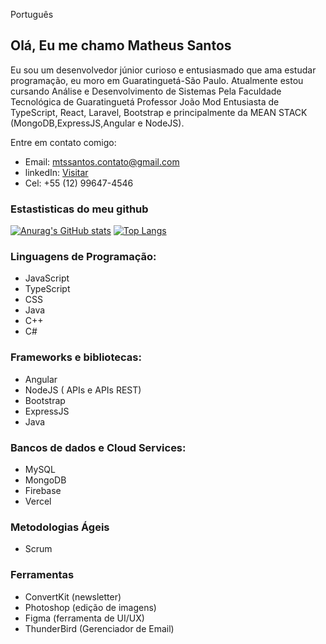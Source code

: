 Português 

## Olá, Eu me chamo Matheus Santos

Eu sou um desenvolvedor júnior curioso e entusiasmado que ama estudar programação, eu moro em Guaratinguetá-São Paulo. Atualmente estou cursando Análise e Desenvolvimento de Sistemas Pela Faculdade Tecnológica de Guaratinguetá Professor João Mod
Entusiasta de TypeScript, React, Laravel, Bootstrap e principalmente da MEAN STACK (MongoDB,ExpressJS,Angular e NodeJS).

Entre em contato comigo:

- Email: mtssantos.contato@gmail.com
- linkedIn: [Visitar](https://www.linkedin.com/in/matheus-henrique-dos-santos-1031711a1/)
- Cel: +55 (12) 99647-4546

### Estastisticas do meu github
[![Anurag's GitHub stats](https://github-readme-stats.vercel.app/api?username=matheushenrique200302&layout=compact)](https://github.com/anuraghazra/github-readme-stats) [![Top Langs](https://github-readme-stats.vercel.app/api/top-langs/?username=matheushenrique200302&layout=compact)](https://github.com/anuraghazra/github-readme-stats)

### Linguagens de Programação:

 - JavaScript
 - TypeScript
 - CSS
 - Java
 - C++
 - C#
 
### Frameworks e bibliotecas:

 - Angular
 - NodeJS ( APIs e APIs REST)
 - Bootstrap
 - ExpressJS
 - Java

 
 ### Bancos de dados e Cloud Services:
 - MySQL
 - MongoDB
 - Firebase 
 - Vercel
 
### Metodologias Ágeis
 - Scrum
 
### Ferramentas
- ConvertKit (newsletter)
- Photoshop (edição de imagens)
- Figma (ferramenta de UI/UX)
- ThunderBird (Gerenciador de Email)

